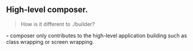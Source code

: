 ## High-level composer.
> How is it different to ./builder?
 
**-** composer only contributes to the high-level application building such as class wrapping or screen wrapping.